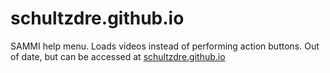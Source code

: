 # schultzdre.github.io
SAMMI help menu. Loads videos instead of performing action buttons. Out of date, but can be accessed at [schultzdre.github.io](schultzdre.github.io)
